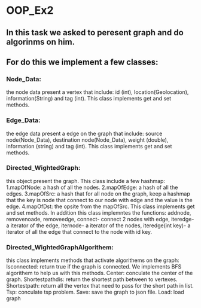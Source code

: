 # OOP_Ex2
## In this task we asked to peresent graph and do algorinms on him.
## For do this we implement a few classes:
### Node_Data: 
the node data present a vertex that include: id (int), location(Geolocation), information(String) and tag (int). This class implements get and set methods.
### Edge_Data:
the edge data present a edge on the graph that include: source node(Node_Data), destination node(Node_Data), weight (double), information (string) and tag (int).  This class implements get and set methods.
### Directed_WightedGraph:
this object present the graph. This class include a few hashmap: 1.mapOfNode: a hash of all the nodes. 2.mapOfEdge: a hash of all the edges. 3.mapOfSrc: a hash that for all node on the graph, keep a hashmap that the key is node that connect to our node with edge and the value is the edge. 4.mapOfDst: the opsite from the mapOfSrc. This class implements get and set methods. In addition this class implemntes the functions: addnode, removenoade, removeedge, connect- connect 2 nodes with edge, iteredge- a iterator of the edge, iternode- a iterator of the nodes, iteredge(int key)- a iterator of all the edge that connect to the node with id key.
### Directed_WightedGraphAlgorithem: 
this class implements methods that activate algorithems on the graph:
Isconnected: return true if the graph is connected. We implements BFS algorithem to help us with this methods.
Center: conculate the center of the graph.
Shortestpathdis: return the shortest path between to vertexes.
Shortestpath: return all the vertex that need to pass for the short path in list.
Tsp: conculate tsp problem.
Save: save the graph to json file.
Load: load graph
